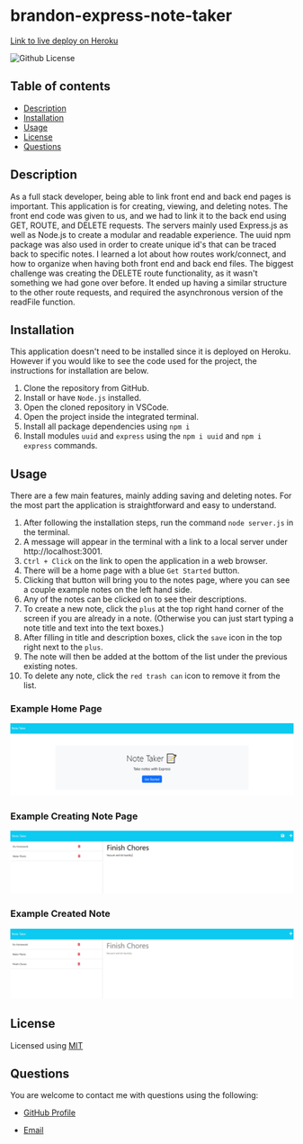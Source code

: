 # brandon-express-note-taker

[Link to live deploy on Heroku]()

![Github License](https://img.shields.io/badge/License-MIT-green.svg)

## Table of contents

- [Description](#description)
- [Installation](#installation)
- [Usage](#usage)
- [License](#license)
- [Questions](#questions)

## Description

As a full stack developer, being able to link front end and back end pages is important. This application is for creating, viewing, and deleting notes. The front end code was given to us, and we had to link it to the back end using GET, ROUTE, and DELETE requests. The servers mainly used Express.js as well as Node.js to create a modular and readable experience. The uuid npm package was also used in order to create unique id's that can be traced back to specific notes. I learned a lot about how routes work/connect, and how to organize when having both front end and back end files. The biggest challenge was creating the DELETE route functionality, as it wasn't something we had gone over before. It ended up having a similar structure to the other route requests, and required the asynchronous version of the readFile function.

## Installation

This application doesn't need to be installed since it is deployed on Heroku. However if you would like to see the code used for the project, the instructions for installation are below.

1. Clone the repository from GitHub.
2. Install or have `Node.js` installed.
3. Open the cloned repository in VSCode.
4. Open the project inside the integrated terminal.
5. Install all package dependencies using `npm i`
6. Install modules `uuid` and `express` using the `npm i uuid` and `npm i express` commands.

## Usage

There are a few main features, mainly adding saving and deleting notes. For the most part the application is straightforward and easy to understand.

1. After following the installation steps, run the command `node server.js` in the terminal.
2. A message will appear in the terminal with a link to a local server under http://localhost:3001.
3. `Ctrl + Click` on the link to open the application in a web browser.
4. There will be a home page with a blue `Get Started` button.
5. Clicking that button will bring you to the notes page, where you can see a couple example notes on the left hand side.
6. Any of the notes can be clicked on to see their descriptions.
7. To create a new note, click the `plus` at the top right hand corner of the screen if you are already in a note. (Otherwise you can just start typing a note title and text into the text boxes.)
8. After filling in title and description boxes, click the `save` icon in the top right next to the `plus`.
9. The note will then be added at the bottom of the list under the previous existing notes.
10. To delete any note, click the `red trash can` icon to remove it from the list.

### Example Home Page

![example-homepage](./assets/images/note-taker-homepage.png)

### Example Creating Note Page

![example-creating-note-page](./assets/images/creating-note.png)

### Example Created Note

![example-created-note](./assets/images/created-note.png)

## License

Licensed using [MIT](https://opensource.org/license/mit/)

## Questions

You are welcome to contact me with questions using the following:

- [GitHub Profile](https://github.com/bwing2)

- [Email](mailto:brandon.wing245@gmail.com)
